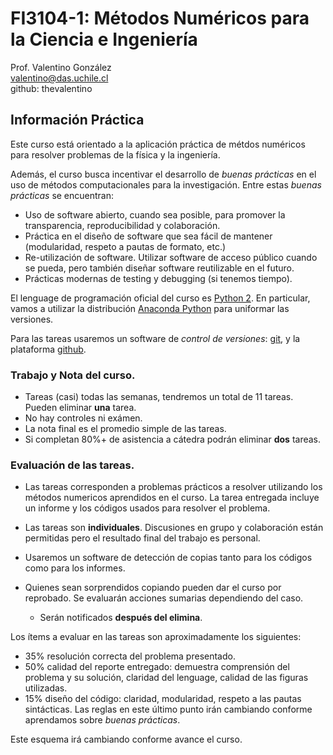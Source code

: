 # FI3104-1: Métodos Numéricos para la Ciencia e Ingeniería

Prof. Valentino González</br>
valentino@das.uchile.cl</br>
github: thevalentino

## Información Práctica

Este curso está orientado a la aplicación práctica de métdos numéricos para resolver problemas de la física y la ingeniería.

Además, el curso busca incentivar el desarrollo de _buenas prácticas_ en el uso de métodos computacionales para la investigación. Entre estas _buenas prácticas_ se encuentran:

- Uso de software abierto, cuando sea posible, para promover la transparencia, reproducibilidad y colaboración.
- Práctica en el diseño de software que sea fácil de mantener (modularidad, respeto a pautas de formato, etc.)
- Re-utilización de software. Utilizar software de acceso público cuando se pueda, pero también diseñar software reutilizable en el futuro.
- Prácticas modernas de testing y debugging (si tenemos tiempo).

El lenguage de programación oficial del curso es [Python 2](http://www.python.org). En particular, vamos a utilizar la distribución [Anaconda Python](https://store.continuum.io/cshop/anaconda/) para uniformar las versiones.

Para las tareas usaremos un software de _control de versiones_: [git](https://git-scm.com/), y la plataforma [github](http://www.github.com).


### Trabajo y Nota del curso.

- Tareas (casi) todas las semanas, tendremos un total de 11 tareas. Pueden eliminar **una** tarea.
- No hay controles ni exámen.
- La nota final es el promedio simple de las tareas.
- Si completan 80%+ de asistencia a cátedra podrán eliminar **dos** tareas.

### Evaluación de las tareas.

* Las tareas corresponden a problemas prácticos a resolver utilizando los métodos numericos aprendidos en el curso. La tarea entregada incluye un informe y los códigos usados para resolver el problema.

* Las tareas son **individuales**. Discusiones en grupo y colaboración están permitidas pero el resultado final del trabajo es personal.

* Usaremos un software de detección de copias tanto para los códigos como para los informes.

* Quienes sean sorprendidos copiando pueden dar el curso por reprobado. Se evaluarán acciones sumarias dependiendo del caso. 
    * Serán notificados **después del elimina**.

Los ítems a evaluar en las tareas son aproximadamente los siguientes:

- 35% resolución correcta del problema presentado.
- 50% calidad del reporte entregado: demuestra comprensión del problema y su solución, claridad del lenguage, calidad de las figuras utilizadas.
- 15% diseño del código: claridad, modularidad, respeto a las pautas sintácticas. Las reglas en este último punto irán cambiando conforme aprendamos sobre _buenas prácticas_.

Este esquema irá cambiando conforme avance el curso.

